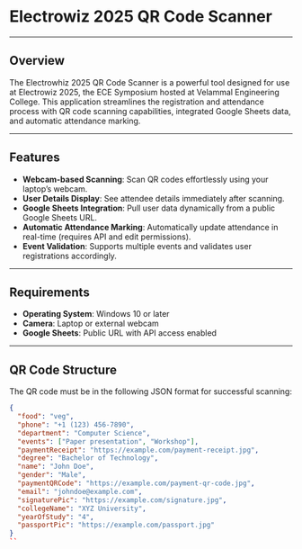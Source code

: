 # Electrowiz 2025 QR Code Scanner
---

## Overview
The Electrowhiz 2025 QR Code Scanner is a powerful tool designed for use at Electrowiz 2025, the ECE Symposium hosted at Velammal Engineering College. This application streamlines the registration and attendance process with QR code scanning capabilities, integrated Google Sheets data, and automatic attendance marking.

---

## Features
- **Webcam-based Scanning**: Scan QR codes effortlessly using your laptop’s webcam.
- **User Details Display**: See attendee details immediately after scanning.
- **Google Sheets Integration**: Pull user data dynamically from a public Google Sheets URL.
- **Automatic Attendance Marking**: Automatically update attendance in real-time (requires API and edit permissions).
- **Event Validation**: Supports multiple events and validates user registrations accordingly.

---

## Requirements
- **Operating System**: Windows 10 or later
- **Camera**: Laptop or external webcam
- **Google Sheets**: Public URL with API access enabled

---

## QR Code Structure
The QR code must be in the following JSON format for successful scanning:

```json
{
  "food": "veg",
  "phone": "+1 (123) 456-7890",
  "department": "Computer Science",
  "events": ["Paper presentation", "Workshop"],
  "paymentReceipt": "https://example.com/payment-receipt.jpg",
  "degree": "Bachelor of Technology",
  "name": "John Doe",
  "gender": "Male",
  "paymentQRCode": "https://example.com/payment-qr-code.jpg",
  "email": "johndoe@example.com",
  "signaturePic": "https://example.com/signature.jpg",
  "collegeName": "XYZ University",
  "yearOfStudy": "4",
  "passportPic": "https://example.com/passport.jpg"
}
``